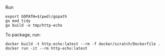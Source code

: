 Run

    export GOPATH=$(pwd)/gopath
    go mod tidy
    go build -o tmp/http-echo

To package, run:

    docker build -t http-echo:latest --rm -f docker/scratch/Dockerfile .
    docker run -it --rm http-echo:latest
